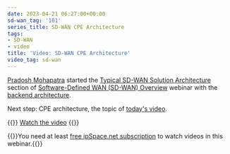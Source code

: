 ```yaml
---
date: 2023-04-21 06:27:00+00:00
sd-wan_tag: '101'
series_title: SD-WAN CPE Architecture
tags:
- SD-WAN
- video
title: 'Video: SD-WAN CPE Architecture'
video_tag: sd-wan
---
```

[Pradosh Mohapatra](https://www.ipspace.net/Author:Pradosh_Mohapatra) started the [Typical SD-WAN Solution Architecture](https://my.ipspace.net/bin/list?id=SDWAN#ARCHITECTURE) section of [Software-Defined WAN (SD-WAN) Overview](https://www.ipspace.net/SD-WAN_Overview) webinar with the [backend architecture](/2023/03/video-sdwan-backend-architecture.html).

Next step: CPE architecture, the topic of [today's video](https://my.ipspace.net/bin/get/SDWAN/4%20-%20CPE%20Architecture.mp4?doccode=SDWAN).

{{<jump>}}
[Watch the video](https://my.ipspace.net/bin/get/SDWAN/4%20-%20CPE%20Architecture.mp4?doccode=SDWAN)
{{</jump>}}

{{<note free>}}You need at least [free ipSpace.net subscription](https://www.ipspace.net/Subscription/Free) to watch videos in this webinar.{{</note>}}
